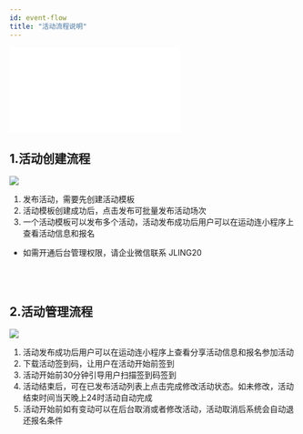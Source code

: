 ```yaml
---
id: event-flow
title: "活动流程说明"
---
```


<iframe 
    width={600}
    height={330}
    src="/video/活动创建教程.mp4" 
    frameborder={0}
    allowfullscreen>
</iframe>

## 1.活动创建流程
<img src="/img/event/flow.png" className="img-size-fit"/>


1. 发布活动，需要先创建活动模板
2. 活动模板创建成功后，点击发布可批量发布活动场次
3. 一个活动模板可以发布多个活动，活动发布成功后用户可以在运动连小程序上查看活动信息和报名  
* 如需开通后台管理权限，请企业微信联系 JLING20
<br/>
<br/>



## 2.活动管理流程

<img src="/img/event/flow2.png" className="img-size-fit"/>

1. 活动发布成功后用户可以在运动连小程序上查看分享活动信息和报名参加活动
2. 下载活动签到码，让用户在活动开始前签到
3. 活动开始前30分钟引导用户扫描签到码签到
4. 活动结束后，可在已发布活动列表上点击完成修改活动状态。如未修改，活动结束时间当天晚上24时活动自动完成
5. 活动开始前如有变动可以在后台取消或者修改活动，活动取消后系统会自动退还报名条件
<br/>
<br/>

